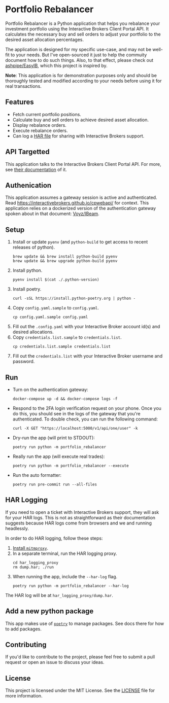 # Portfolio Rebalancer

Portfolio Rebalancer is a Python application that helps you rebalance your investment portfolio using the Interactive Brokers Client Portal API. It calculates the necessary buy and sell orders to adjust your portfolio to the desired asset allocation percentages.

The application is designed for my specific use-case, and may not be well-fit to your needs. But I've open-sourced it just to help the commuity document how to do such things. Also, to that effect, please check out [ashpipe/EasyIB](https://github.com/ashpipe/EasyIB), which this project is inspired by.

**Note**: This application is for demonstration purposes only and should be thoroughly tested and modified according to your needs before using it for real transactions.

## Features

* Fetch current portfolio positions.
* Calculate buy and sell orders to achieve desired asset allocation.
* Display rebalance orders.
* Execute rebalance orders.
* Can log a [HAR file](http://www.softwareishard.com/blog/har-12-spec/) for sharing with Interactive Brokers support.

## API Targetted
This application talks to the Interactive Brokers Client Portal API. For more, see [their documentation](https://www.interactivebrokers.com/api/doc.html) of it.

## Authenication
This application assumes a gateway session is active and authenticated. Read https://interactivebrokers.github.io/cpwebapi/ for context. This application relies on a dockerized version of the authentication gateway spoken about in that document: [Voyz/IBeam](https://github.com/voyz/ibeam).

## Setup

1. Install or update `pyenv` (and `python-build` to get access to recent releases of python).
   ```
   brew update && brew install python-build pyenv
   brew update && brew upgrade python-build pyenv
   ```
1. Install python.
   ```
   pyenv install $(cat ./.python-version)
   ```
1. Install poetry.
   ```
   curl -sSL https://install.python-poetry.org | python -
   ```
1. Copy `config.yaml.sample` to `config.yaml`.
   ```
   cp config.yaml.sample config.yaml
   ```
1. Fill out the `.config.yaml` with your Interactive Broker account id(s) and desired allocations.
1. Copy `credentials.list.sample` to `credentials.list`.
   ```
   cp credentials.list.sample credentials.list
   ```
1. Fill out the `credentials.list` with your Interactive Broker username and password.

## Run

* Turn on the authentication gateway:
  ```
  docker-compose up -d && docker-compose logs -f
  ```
* Respond to the 2FA login verification request on your phone. Once you do this, you should see in the logs of the gateway that you're authenticated. To double check, you can run the following command:
  ```
  curl -X GET "https://localhost:5000/v1/api/one/user" -k
  ```
* Dry-run the app (will print to STDOUT):
  ```
  poetry run python -m portfolio_rebalancer
  ```
* Really run the app (will execute real trades):
  ```
  poetry run python -m portfolio_rebalancer --execute
  ```
* Run the auto formatter:
  ```
  poetry run pre-commit run --all-files
  ```

## HAR Logging

If you need to open a ticket with Interactive Brokers support, they will ask for your HAR logs. This is not as straightforward as their documentation suggests because HAR logs come from browsers and we and running headlessly.

In order to do HAR logging, follow these steps:
1. [Install `mitmproxy`](https://docs.mitmproxy.org/stable/overview-installation/).
1. In a separate terminal, run the HAR logging proxy.
   ```
   cd har_logging_proxy
   rm dump.har; ./run
   ```
1. When running the app, include the `--har-log` flag.
   ```
   poetry run python -m portfolio_rebalancer --har-log
   ```

The HAR log will be at `har_logging_proxy/dump.har`.

## Add a new python package
This app makes use of [`poetry`](https://python-poetry.org/) to manage packages. See docs there for how to add packages.

## Contributing

If you'd like to contribute to the project, please feel free to submit a pull request or open an issue to discuss your ideas.

## License

This project is licensed under the MIT License. See the [LICENSE](LICENSE) file for more information.
